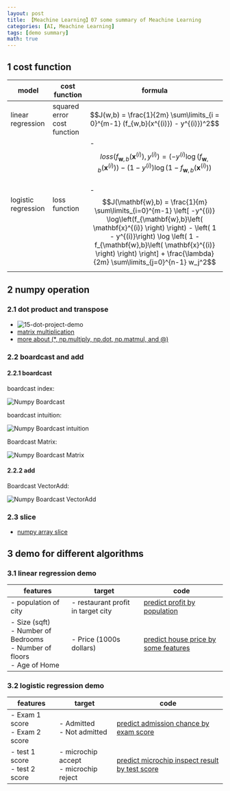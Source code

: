 ```yaml
---
layout: post
title: 【Meachine Learning】07 some summary of Meachine Learning
categories: [AI, Meachine Learning]
tags: [demo summary]
math: true
---
```


## 1 cost function

| model               | cost function               | formula                                                                                                                                                                                                                                 |
| ------------------- | --------------------------- | --------------------------------------------------------------------------------------------------------------------------------------------------------------------------------------------------------------------------------------- |
| linear regression   | squared error cost function | $$J(w,b) = \frac{1}{2m} \sum\limits_{i = 0}^{m-1} (f_{w,b}(x^{(i)}) - y^{(i)})^2$$                                                                                                                                                      |
| logistic regression | loss function               | - $$loss(f_{\mathbf{w},b}(\mathbf{x}^{(i)}), y^{(i)}) = (-y^{(i)} \log\left(f_{\mathbf{w},b}\left( \mathbf{x}^{(i)} \right) \right) - \left( 1 - y^{(i)}\right) \log \left( 1 - f_{\mathbf{w},b}\left( \mathbf{x}^{(i)} \right) \right)$$ <br/> - $$J(\mathbf{w},b) = \frac{1}{m}  \sum\limits_{i=0}^{m-1} \left[ -y^{(i)} \log\left(f_{\mathbf{w},b}\left( \mathbf{x}^{(i)} \right) \right) - \left( 1 - y^{(i)}\right) \log \left( 1 - f_{\mathbf{w},b}\left( \mathbf{x}^{(i)} \right) \right) \right] + \frac{\lambda}{2m}  \sum\limits_{j=0}^{n-1} w_j^2$$ |

## 2 numpy operation

### 2.1 dot product and transpose

- ![15-dot-project-demo](/assets/images/meachine-learning/linear-regression/15-dot-project-demo.gif)
- [matrix multiplication](https://blog.csdn.net/STRVE/article/details/106739349)
- [more about (\*, np.multiply, np.dot, np.matmul, and @)](https://mkang32.github.io/python/2020/08/30/numpy-matmul.html)

### 2.2 boardcast and add

#### 2.2.1 boardcast

boardcast index:

![Numpy Boardcast](/assets/images/meachine-learning/numpy/C2_W1_Assign1_BroadcastIndexes.PNG)

boardcast intuition:

![Numpy Boardcast intuition](/assets/images/meachine-learning/numpy/C2_W1_Assign1_Broadcasting.gif)

Boardcast Matrix:

![Numpy Boardcast Matrix](/assets/images/meachine-learning/numpy/C2_W1_Assign1_BroadcastMatrix.PNG)

#### 2.2.2 add

Boardcast VectorAdd:

![Numpy Boardcast VectorAdd](/assets/images/meachine-learning/numpy/C2_W1_Assign1_VectorAdd.PNG)


### 2.3 slice

- [numpy array slice](https://blog.csdn.net/weixin_43629813/article/details/101122997)


## 3 demo for different algorithms

### 3.1 linear regression demo

| features                                                                              | target                             | code                                                                                                                          |
| ------------------------------------------------------------------------------------- | ---------------------------------- | ----------------------------------------------------------------------------------------------------------------------------- |
| - population of city                                                                  | - restaurant profit in target city | [predict profit by population](https://github.com/yc913344706/ai-code/blob/main/LinearRegression/population_profit.ipynb)     |
| - Size (sqft) <br/> - Number of Bedrooms <br/> - Number of floors <br/> - Age of Home | - Price (1000s dollars)            | [predict house price by some features](https://github.com/yc913344706/ai-code/blob/main/LinearRegression/house_predict.ipynb) |

### 3.2 logistic regression demo

| features                            | target                          | code                                                                                                                                 |
| ----------------------------------- | ------------------------------- | ------------------------------------------------------------------------------------------------------------------------------------ |
| - Exam 1 score <br/> - Exam 2 score | - Admitted <br/> - Not admitted | [predict admission chance by exam score](https://github.com/yc913344706/ai-code/blob/main/LogisticRegression/admission_chance.ipynb) |
| - test 1 score <br/> - test 2 score | - microchip accept <br/> - microchip reject             | [predict microchip inspect result by test score](https://github.com/yc913344706/ai-code/blob/main/LogisticRegression/microchip_QA.ipynb)         |

